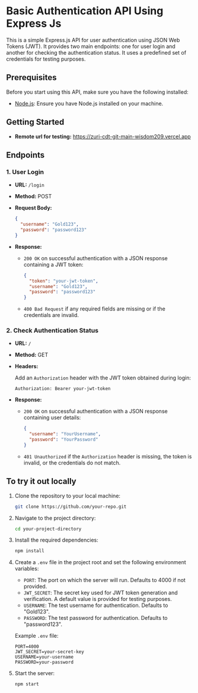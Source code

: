 # Basic Authentication API Using Express Js

This is a simple Express.js API for user authentication using JSON Web Tokens (JWT). It provides two main endpoints: one for user login and another for checking the authentication status. It uses a predefined set of credentials for testing purposes.

## Prerequisites

Before you start using this API, make sure you have the following installed:

- [Node.js](https://nodejs.org/): Ensure you have Node.js installed on your machine.

## Getting Started
 
- **Remote url for testing:** https://zuri-cdt-git-main-wisdom209.vercel.app
## Endpoints

### 1. User Login

- **URL:** `/login`
- **Method:** POST
- **Request Body:**

  ```json
  {
    "username": "Gold123",
    "password": "password123"
  }
  ```

- **Response:**

  - `200 OK` on successful authentication with a JSON response containing a JWT token:

    ```json
    {
      "token": "your-jwt-token",
      "username": "Gold123",
      "password": "password123"
    }
    ```

  - `400 Bad Request` if any required fields are missing or if the credentials are invalid.

### 2. Check Authentication Status

- **URL:** `/`
- **Method:** GET
- **Headers:**

  Add an `Authorization` header with the JWT token obtained during login:

  ```http
  Authorization: Bearer your-jwt-token
  ```

- **Response:**

  - `200 OK` on successful authentication with a JSON response containing user details:

    ```json
    {
      "username": "YourUsername",
      "password": "YourPassword"
    }
    ```

  - `401 Unauthorized` if the `Authorization` header is missing, the token is invalid, or the credentials do not match.


## To try it out locally

1. Clone the repository to your local machine:

   ```bash
   git clone https://github.com/your-repo.git
   ```

2. Navigate to the project directory:

   ```bash
   cd your-project-directory
   ```

3. Install the required dependencies:

   ```bash
   npm install
   ```

4. Create a `.env` file in the project root and set the following environment variables:

   - `PORT`: The port on which the server will run. Defaults to 4000 if not provided.
   - `JWT_SECRET`: The secret key used for JWT token generation and verification. A default value is provided for testing purposes.
   - `USERNAME`: The test username for authentication. Defaults to "Gold123".
   - `PASSWORD`: The test password for authentication. Defaults to "password123".

   Example `.env` file:

   ```env
   PORT=4000
   JWT_SECRET=your-secret-key
   USERNAME=your-username
   PASSWORD=your-password
   ```

5. Start the server:

   ```bash
   npm start
   ```


